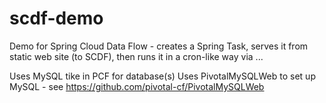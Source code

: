 # scdf-demo
Demo for Spring Cloud Data Flow - creates a Spring Task, serves it from static web site (to SCDF), then runs it in a cron-like way via ...

Uses MySQL tike in PCF for database(s)
Uses PivotalMySQLWeb to set up MySQL - see https://github.com/pivotal-cf/PivotalMySQLWeb
